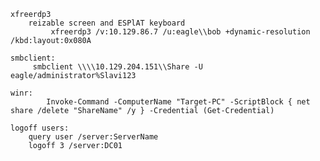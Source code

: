 	xfreerdp3
		reizable screen and ESPlAT keyboard
			 xfreerdp3 /v:10.129.86.7 /u:eagle\\bob +dynamic-resolution /kbd:layout:0x080A

	smbclient:
		 smbclient \\\\10.129.204.151\\Share -U eagle/administrator%Slavi123

   	winr:
    		Invoke-Command -ComputerName "Target-PC" -ScriptBlock { net share /delete "ShareName" /y } -Credential (Get-Credential)

	logoff users:
		query user /server:ServerName
		logoff 3 /server:DC01